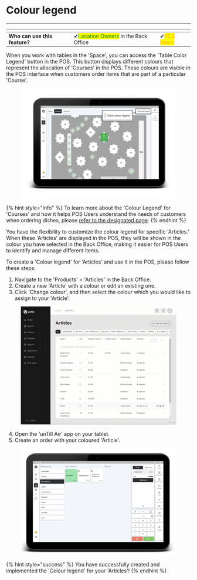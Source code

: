 # Colour legend

***

<table data-card-size="large" data-view="cards"><thead><tr><th></th><th></th><th></th></tr></thead><tbody><tr><td><strong>Who can use this feature?</strong></td><td><span data-gb-custom-inline data-tag="emoji" data-code="2714">✔</span><mark style="color:green;">Location Owners</mark> in the Back Office</td><td><span data-gb-custom-inline data-tag="emoji" data-code="2714">✔</span><mark style="color:orange;">POS Users</mark></td></tr></tbody></table>

When you work with tables in the 'Space', you can access the 'Table Color Legend' button in the POS. This button displays different colours that represent the allocation of 'Courses' in the POS. These colours are visible in the POS interface when customers order items that are part of a particular 'Course'.

<figure><img src="../../.gitbook/assets/colour-legend-button.png" alt=""><figcaption></figcaption></figure>

{% hint style="info" %}
To learn more about the 'Colour Legend' for 'Courses' and how it helps POS Users understand the needs of customers when ordering dishes, please [refer to the designated page](../products/courses/courses-colours.md).
{% endhint %}

You have the flexibility to customize the colour legend for specific 'Articles.' When these 'Articles' are displayed in the POS, they will be shown in the colour you have selected in the Back Office, making it easier for POS Users to identify and manage different items.

To create a 'Colour legend' for 'Articles' and use it in the POS, please follow these steps:

1. Navigate to the 'Products' > 'Articles' in the Back Office.
2. Create a new 'Article' with a colour or edit an existing one.
3. Click 'Change colour', and then select the colour which you would like to assign to your 'Article'.

<figure><img src="../../.gitbook/assets/colour-legend.gif" alt=""><figcaption></figcaption></figure>

4. Open the 'unTill Air' app on your tablet.
5. Create an order with your coloured 'Article'.

<figure><img src="../../.gitbook/assets/colour-tablet.png" alt=""><figcaption></figcaption></figure>

{% hint style="success" %}
You have successfully created and implemented the 'Colour legend' for your 'Articles'!
{% endhint %}
